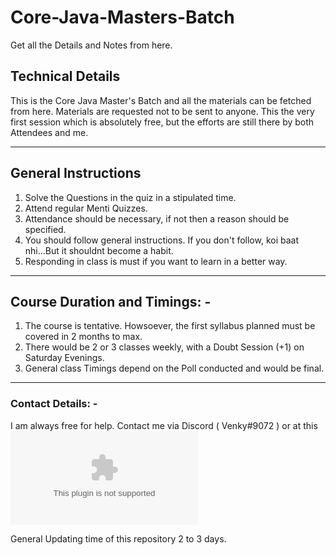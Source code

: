 # Core-Java-Masters-Batch
Get all the Details and Notes from here. 

## Technical Details

This is the Core Java Master's Batch and all the materials can be fetched from here. Materials are requested not to be sent to anyone. This the very first session which is absolutely free, but the efforts are still there by both Attendees and me.

---
## General Instructions
1. Solve the Questions in the quiz in a stipulated time.
2. Attend regular Menti Quizzes.
3. Attendance should be necessary, if not then a reason should be specified.
4. You should follow general instructions. If you don't follow, koi baat nhi...But it shouldnt become a habit.
5. Responding in class is must if you want to learn in a better way.

---
## Course Duration and Timings: -
1. The course is tentative. Howsoever, the first syllabus planned must be covered in 2 months to max.
2. There would be 2 or 3 classes weekly, with a Doubt Session (+1) on Saturday Evenings.
3. General class Timings depend on the Poll conducted and would be final.

---
### Contact Details: -
I am always free for help. Contact me via Discord ( Venky#9072 ) or at this ![EMAIL](mailto:thejeastdev@gmail.com)

General Updating time of this repository 2 to 3 days.
